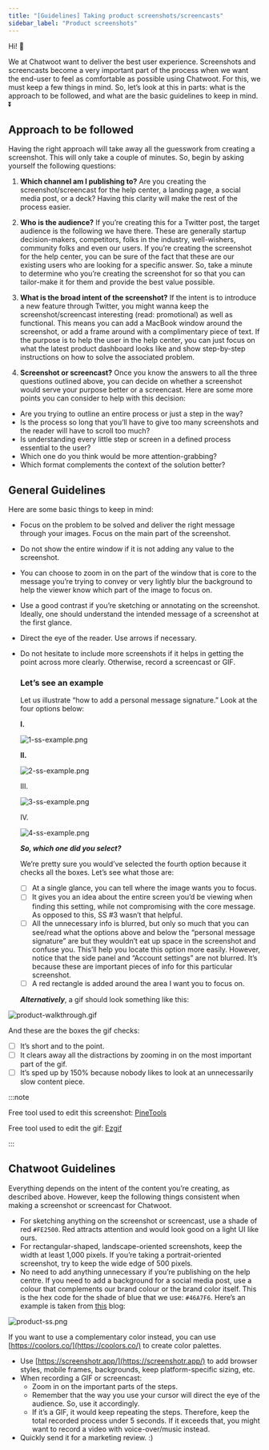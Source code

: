 ```yaml
---
title: "[Guidelines] Taking product screenshots/screencasts"
sidebar_label: "Product screenshots"
---
```


Hi! 👋

We at Chatwoot want to deliver the best user experience. Screenshots and screencasts become a very important part of the process when we want the end-user to feel as comfortable as possible using Chatwoot. For this, we must keep a few things in mind. So, let’s look at this in parts: what is the approach to be followed, and what are the basic guidelines to keep in mind. ⏬

## Approach to be followed

Having the right approach will take away all the guesswork from creating a screenshot. This will only take a couple of minutes. So, begin by asking yourself the following questions: 

1. **Which channel am I publishing to?** 
Are you creating the screenshot/screencast for the help center, a landing page, a social media post, or a deck? Having this clarity will make the rest of the process easier. 

2. **Who is the audience?** 
If you’re creating this for a Twitter post, the target audience is the following we have there. These are generally startup decision-makers, competitors, folks in the industry, well-wishers, community folks and even our users. If you’re creating the screenshot for the help center, you can be sure of the fact that these are our existing users who are looking for a specific answer. So, take a minute to determine who you’re creating the screenshot for so that you can tailor-make it for them and provide the best value possible.

3. **What is the broad intent of the screenshot?** 
If the intent is to introduce a new feature through Twitter, you might wanna keep the screenshot/screencast interesting (read: promotional) as well as functional. This means you can add a MacBook window around the screenshot, or add a frame around with a complimentary piece of text. If the purpose is to help the user in the help center, you can just focus on what the latest product dashboard looks like and show step-by-step instructions on how to solve the associated problem.

4. **Screenshot or screencast?** 
Once you know the answers to all the three questions outlined above, you can decide on whether a screenshot would serve your purpose better or a screencast. Here are some more points you can consider to help with this decision: 

- Are you trying to outline an entire process or just a step in the way?
- Is the process so long that you’ll have to give too many screenshots and the reader will have to scroll too much?
- Is understanding every little step or screen in a defined process essential to the user?
- Which one do you think would be more attention-grabbing?
- Which format complements the context of the solution better?

## General Guidelines

Here are some basic things to keep in mind: 

- Focus on the problem to be solved and deliver the right message through your images. Focus on the main part of the screenshot.
- Do not show the entire window if it is not adding any value to the screenshot.
- You can choose to zoom in on the part of the window that is core to the message you’re trying to convey or very lightly blur the background to help the viewer know which part of the image to focus on.
- Use a good contrast if you’re sketching or annotating on the screenshot. Ideally, one should understand the intended message of a screenshot at the first glance.
- Direct the eye of the reader. Use arrows if necessary.
- Do not hesitate to include more screenshots if it helps in getting the point across more clearly. Otherwise, record a screencast or GIF.
    
    
    
    ### **Let’s see an example**
    
    Let us illustrate “how to add a personal message signature.” Look at the four options below:
    
    **I.**
    
    ![1-ss-example.png](https://github.com/chatwoot/docs/blob/Hricha-Shandily-patch-1/docs/handbook/marketing/images/ss-guidelines/1-ss-example.png)
    
    **II.**
    
    ![2-ss-example.png](https://github.com/chatwoot/docs/blob/Hricha-Shandily-patch-1/docs/handbook/marketing/images/ss-guidelines/2-ss-example.png)
    
    III.
    
    ![3-ss-example.png](https://github.com/chatwoot/docs/blob/Hricha-Shandily-patch-1/docs/handbook/marketing/images/ss-guidelines/3-ss-example.png)
    
    IV.
    
    ![4-ss-example.png](https://github.com/chatwoot/docs/blob/Hricha-Shandily-patch-1/docs/handbook/marketing/images/ss-guidelines/4-ss-example.png)
    
    ***So, which one did you select?***
    
    We’re pretty sure you would’ve selected the fourth option because it checks all the boxes. Let’s see what those are:
    
    - [ ]  At a single glance, you can tell where the image wants you to focus.
    - [ ]  It gives you an idea about the entire screen you’d be viewing when finding this setting, while not compromising with the core message. As opposed to this, SS #3 wasn’t that helpful.
    - [ ]  All the unnecessary info is blurred, but only so much that you can see/read what the options above and below the “personal message signature” are but they wouldn’t eat up space in the screenshot and confuse you. This’ll help you locate this option more easily. However, notice that the side panel and “Account settings” are not blurred. It’s because these are important pieces of info for this particular screenshot.
    - [ ]  A red rectangle is added around the area I want you to focus on.
    
    ***Alternatively***, a gif should look something like this: 
    

![product-walkthrough.gif](https://github.com/chatwoot/docs/blob/Hricha-Shandily-patch-1/docs/handbook/marketing/images/ss-guidelines/product-walkthrough.gif)

And these are the boxes the gif checks:

- [ ]  It’s short and to the point.
- [ ]  It clears away all the distractions by zooming in on the most important part of the gif.
- [ ]  It’s sped up by 150% because nobody likes to look at an unnecessarily slow content piece.

:::note

Free tool used to edit this screenshot: [PineTools](https://pinetools.com/)

   Free tool used to edit the gif: [Ezgif](https://ezgif.com/)

:::

## Chatwoot Guidelines

Everything depends on the intent of the content you’re creating, as described above. However, keep the following things consistent when making a screenshot or screencast for Chatwoot. 

- For sketching anything on the screenshot or screencast, use a shade of red `#FE2500`. Red attracts attention and would look good on a light UI like ours.
- For rectangular-shaped, landscape-oriented screenshots, keep the width at least 1,000 pixels. If you’re taking a portrait-oriented screenshot, try to keep the wide edge of 500 pixels.
- No need to add anything unnecessary if you’re publishing on the help centre. If you need to add a background for a social media post, use a colour that complements our brand colour or the brand color itself. This is the hex code for the shade of blue that we use: `#46A7F6`. Here’s an example is taken from [this](https://www.chatwoot.com/blog/the-complete-guide-to-building-your-customer-experience-strategy-in-2022/) blog:

![product-ss.png](https://github.com/chatwoot/docs/blob/Hricha-Shandily-patch-1/docs/handbook/marketing/images/ss-guidelines/product-ss.png)

If you want to use a complementary color instead, you can use [https://coolors.co/](https://coolors.co/) to create color palettes. 

- Use [https://screenshotr.app/](https://screenshotr.app/) to add browser styles, mobile frames, backgrounds, keep platform-specific sizing, etc.
- When recording a GIF or screencast:
    - Zoom in on the important parts of the steps.
    - Remember that the way you use your cursor will direct the eye of the audience. So, use it accordingly.
    - If it’s a GIF, it would keep repeating the steps. Therefore, keep the total recorded process under 5 seconds. If it exceeds that, you might want to record a video with voice-over/music instead.
- Quickly send it for a marketing review. :)
